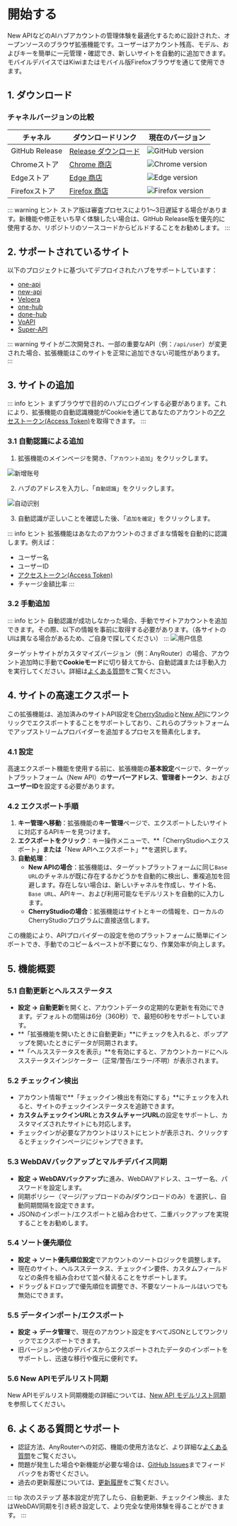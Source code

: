 # 開始する

New APIなどのAIハブアカウントの管理体験を最適化するために設計された、オープンソースのブラウザ拡張機能です。ユーザーはアカウント残高、モデル、およびキーを簡単に一元管理・確認でき、新しいサイトを自動的に追加できます。モバイルデバイスではKiwiまたはモバイル版Firefoxブラウザを通じて使用できます。

## 1. ダウンロード

### チャネルバージョンの比較

| チャネル | ダウンロードリンク | 現在のバージョン |
|------|----------|----------|
| GitHub Release | [Release ダウンロード](https://github.com/qixing-jk/all-api-hub/releases) | ![GitHub version](https://img.shields.io/github/v/release/qixing-jk/all-api-hub?label=GitHub&logo=github&style=flat) |
| Chromeストア | [Chrome 商店](https://chromewebstore.google.com/detail/lapnciffpekdengooeolaienkeoilfeo) | ![Chrome version](https://img.shields.io/chrome-web-store/v/lapnciffpekdengooeolaienkeoilfeo?label=Chrome&logo=googlechrome&style=flat) |
| Edgeストア | [Edge 商店](https://microsoftedge.microsoft.com/addons/detail/pcokpjaffghgipcgjhapgdpeddlhblaa) | ![Edge version](https://img.shields.io/badge/dynamic/json?label=Edge&prefix=v&query=%24.version&url=https%3A%2F%2Fmicrosoftedge.microsoft.com%2Faddons%2Fgetproductdetailsbycrxid%2Fpcokpjaffghgipcgjhapgdpeddlhblaa&logo=microsoftedge&style=flat) |
| Firefoxストア | [Firefox 商店](https://addons.mozilla.org/firefox/addon/%E4%B8%AD%E8%BD%AC%E7%AB%99%E7%AE%A1%E7%90%86%E5%99%A8-all-api-hub/) | ![Firefox version](https://img.shields.io/amo/v/%7Bbc73541a-133d-4b50-b261-36ea20df0d24%7D?label=Firefox&logo=firefoxbrowser&style=flat) |

::: warning ヒント
ストア版は審査プロセスにより1〜3日遅延する場合があります。新機能や修正をいち早く体験したい場合は、GitHub Release版を優先的に使用するか、リポジトリのソースコードからビルドすることをお勧めします。
:::

## 2. サポートされているサイト

以下のプロジェクトに基づいてデプロイされたハブをサポートしています：
- [one-api](https://github.com/songquanpeng/one-api)
- [new-api](https://github.com/QuantumNous/new-api)
- [Veloera](https://github.com/Veloera/Veloera)
- [one-hub](https://github.com/MartialBE/one-hub)
- [done-hub](https://github.com/deanxv/done-hub)
- [VoAPI](https://github.com/VoAPI/VoAPI)
- [Super-API](https://github.com/SuperAI-Api/Super-API)

::: warning
サイトが二次開発され、一部の重要なAPI（例：`/api/user`）が変更された場合、拡張機能はこのサイトを正常に追加できない可能性があります。
:::

## 3. サイトの追加

::: info ヒント
まずブラウザで目的のハブにログインする必要があります。これにより、拡張機能の自動認識機能がCookieを通じてあなたのアカウントの[アクセストークン(Access Token)](#_3-2-手动添加)を取得できます。
:::

### 3.1 自動認識による追加

1. 拡張機能のメインページを開き、「`アカウント追加`」をクリックします。

![新增账号](../static/image/add-account-btn.png)

2. ハブのアドレスを入力し、「`自動認識`」をクリックします。

![自动识别](../static/image/add-account-dialog-btn.png)

3. 自動認識が正しいことを確認した後、「`追加を確定`」をクリックします。

::: info ヒント
拡張機能はあなたのアカウントのさまざまな情報を自動的に認識します。例えば：
- ユーザー名
- ユーザーID
- [アクセストークン(Access Token)](#_3-2-手动添加)
- チャージ金額比率
:::

### 3.2 手動追加

::: info ヒント
自動認識が成功しなかった場合、手動でサイトアカウントを追加できます。その際、以下の情報を事前に取得する必要があります。（各サイトのUIは異なる場合があるため、ご自身で探してください）
:::
![用户信息](../static/image/site-user-info.png)

ターゲットサイトがカスタマイズバージョン（例：AnyRouter）の場合、アカウント追加時に手動で**Cookieモード**に切り替えてから、自動認識または手動入力を実行してください。詳細は[よくある質問](./faq.md#anyrouter-网站报错怎么办)をご覧ください。

## 4. サイトの高速エクスポート

この拡張機能は、追加済みのサイトAPI設定を[CherryStudio](https://github.com/CherryHQ/cherry-studio)と[New API](https://github.com/QuantumNous/new-api)にワンクリックでエクスポートすることをサポートしており、これらのプラットフォームでアップストリームプロバイダーを追加するプロセスを簡素化します。

### 4.1 設定

高速エクスポート機能を使用する前に、拡張機能の**基本設定**ページで、ターゲットプラットフォーム（New API）の**サーバーアドレス**、**管理者トークン**、および**ユーザーID**を設定する必要があります。

### 4.2 エクスポート手順

1. **キー管理へ移動**：拡張機能の**キー管理**ページで、エクスポートしたいサイトに対応するAPIキーを見つけます。
2. **エクスポートをクリック**：キー操作メニューで、**「CherryStudioへエクスポート」**または**「New APIへエクスポート」**を選択します。
3. **自動処理**：
   * **New APIの場合**：拡張機能は、ターゲットプラットフォームに同じ`Base URL`のチャネルが既に存在するかどうかを自動的に検出し、重複追加を回避します。存在しない場合は、新しいチャネルを作成し、サイト名、`Base URL`、APIキー、および利用可能なモデルリストを自動的に入力します。
   * **CherryStudioの場合**：拡張機能はサイトとキーの情報を、ローカルのCherryStudioプログラムに直接送信します。

この機能により、APIプロバイダーの設定を他のプラットフォームに簡単にインポートでき、手動でのコピー＆ペーストが不要になり、作業効率が向上します。

## 5. 機能概要

### 5.1 自動更新とヘルスステータス

- **設定 → 自動更新**を開くと、アカウントデータの定期的な更新を有効にできます。デフォルトの間隔は6分（360秒）で、最短60秒をサポートしています。
- **「拡張機能を開いたときに自動更新」**にチェックを入れると、ポップアップを開いたときにデータが同期されます。
- **「ヘルスステータスを表示」**を有効にすると、アカウントカードにヘルスステータスインジケーター（正常/警告/エラー/不明）が表示されます。

### 5.2 チェックイン検出

- アカウント情報で**「チェックイン検出を有効にする」**にチェックを入れると、サイトのチェックインステータスを追跡できます。
- **カスタムチェックインURL**と**カスタムチャージURL**の設定をサポートし、カスタマイズされたサイトにも対応します。
- チェックインが必要なアカウントはリストにヒントが表示され、クリックするとチェックインページにジャンプできます。

### 5.3 WebDAVバックアップとマルチデバイス同期

- **設定 → WebDAVバックアップ**に進み、WebDAVアドレス、ユーザー名、パスワードを設定します。
- 同期ポリシー（マージ/アップロードのみ/ダウンロードのみ）を選択し、自動同期間隔を設定できます。
- JSONのインポート/エクスポートと組み合わせて、二重バックアップを実現することをお勧めします。

### 5.4 ソート優先順位

- **設定 → ソート優先順位設定**でアカウントのソートロジックを調整します。
- 現在のサイト、ヘルスステータス、チェックイン要件、カスタムフィールドなどの条件を組み合わせて並べ替えることをサポートします。
- ドラッグ＆ドロップで優先順位を調整でき、不要なソートルールはいつでも無効にできます。

### 5.5 データインポート/エクスポート

- **設定 → データ管理**で、現在のアカウント設定をすべてJSONとしてワンクリックでエクスポートできます。
- 旧バージョンや他のデバイスからエクスポートされたデータのインポートをサポートし、迅速な移行や復元に便利です。

### 5.6 New APIモデルリスト同期

New APIモデルリスト同期機能の詳細については、[New API モデルリスト同期](./new-api-model-sync.md)を参照してください。

## 6. よくある質問とサポート

- 認証方法、AnyRouterへの対応、機能の使用方法など、より詳細な[よくある質問](./faq.md)をご覧ください。
- 問題が発生した場合や新機能が必要な場合は、[GitHub Issues](https://github.com/qixing-jk/all-api-hub/issues)までフィードバックをお寄せください。
- 過去の更新履歴については、[更新履歴](https://github.com/qixing-jk/all-api-hub/blob/main/CHANGELOG.md)をご覧ください。

::: tip 次のステップ
基本設定が完了したら、自動更新、チェックイン検出、またはWebDAV同期を引き続き設定して、より完全な使用体験を得ることができます。
:::